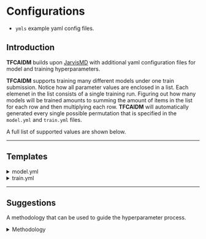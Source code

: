 # Configurations

- `ymls` example yaml config files.

## Introduction

<strong>TFCAIDM</strong> builds upon [JarvisMD](https://pypi.org/project/jarvis-md/) with additional yaml configuration files for model and training hyperparameters.

<strong>TFCAIDM</strong> supports training many different models under one train submission. Notice how all parameter values are enclosed in a list. Each elemenet in the list consists of a single training run. Figuring out how many models will be trained amounts to summing the amount of items in the list for each row and then multiplying each row. <strong>TFCAIDM</strong> will automatically generated every single possible permutation that is specified in the `model.yml` and `train.yml` files.

A full list of supported values are shown below.

---

## Templates

<details>
<summary>model.yml</summary>

```yaml
---
model:
  model: ["unet", "unet++", "unet3+"] # 3
  conv_type: ["conv"] # 1
  pool_type: ["conv", "max", "avg", "aspp", "acsp", "wasp"] # 6
  eblock: [
      "conv",
      "aspp",
      "ascp",
      "wasp",
      "cbam",
      "csp",
      "dense",
      "eca",
      "inception",
      "psp",
      "se",
      "u2net",
    ] # 12
  elayer: [1] # 1
  dblock: ["conv", "convgru", "attention"] # 3
  depth: [5] # 1
  width: [32] # 1
  width_scaling: [1.2] # 1
  kernel_size: [[1, 3, 3]] # 1
  strides: [[1, 2, 2]] # 1
  bneck: [2] # 1
  branches: [4] # 1
  atrous_rate: [6] # 1
  order: ["rnc", "nrc"] # 2
  norm: ["bnorm", "lnorm", "none"] # 3
  activ: ["leaky", "elu", "relu", "prelu", "gelu"] # 5
  attn_msk: ["softmax", "sigmoid", "tanh"] # 3
```

This configuration alone generates <strong>58,320</strong> different training runs.

</details>

<details>

<summary>train.yml</summary>

```yaml
# entires with `_id` can only contain a single value!
---
train:
  xs:
    dat:
      coord_id: ["coords"] # param coords must be present in client.yml!

  ys:
    lbl:
      mask_id: ["msk"] # param msk must be present in client.yml
      mask_weight: [1]
      output_weight: [5]
      head:
        [
          "encoder_classifier",
          "encoder_multi_scale_classifier",
          "decoder_classifier",
          "decoder_multi_scale_classifier",
          "decoder_deep_supervision_classifier",
          "decoder_complex_supervision_classifier",
        ]
      n_classes: [2]
      loss:
        [
          "sce",
          "wce",
          "mae",
          "mse",
          "dice",
          "logcosh_dice",
          "tversky",
          "focal_tversky",
          "focal",
        ]
      metric: ["acc", "bacc", "mae", "mse", "dice"]

  trainer:
    seed: [0]
    n_folds: [1]
    batch_size: [8]
    iters: [10000]
    steps: [1000]
    valid_freq: [5]
    lr: [1e-3]
    lr_alpha: [0.25] # range [0, 1]
    lr_decay: [0.97] # range (0, 1]
```

This configuration alone generates <strong>270</strong> different training runs.

If we consider that this `train.yml` was used in conjunction with the above `model.yml`, we would have <strong>15,746,400</strong> training runs in total! Obviously this is not feasible and should never be done...

</details>

---

## Suggestions

A methodology that can be used to guide the hyperparameter process.

<details>
<summary>Methodology</summary>

1. <strong>Figure out a good learning rate</strong>: train a model on different learning rates for a few epochs and use the learning rate that provides the lowest loss.
2. <strong>Find good hyperparameters for a single model type</strong>: hyperparameter search a given model until you get a strong score.
3. <strong>Find good hyperparameters for all model types</strong>: use the top-k best hyperpameters you found on a single model and train other model types using those hyperparameters.

Step 2. will take the longest

<strong>References</strong>

- [`A disciplined approach to neural network hyper-parameters: Part 1 -- learning rate, batch size, momentum, and weight decay`](https://arxiv.org/abs/1803.09820)

</details>
